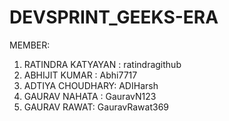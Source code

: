 # DEVSPRINT_GEEKS-ERA
MEMBER:
1. RATINDRA KATYAYAN : ratindragithub
2. ABHIJIT KUMAR : Abhi7717
3. ADTIYA CHOUDHARY: ADIHarsh
4. GAURAV NAHATA : GauravN123
5. GAURAV RAWAT: GauravRawat369
